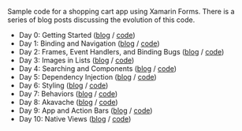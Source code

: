 Sample code for a shopping cart app using Xamarin Forms.  There is a series of blog posts discussing the evolution of this code.

 - Day 0:  Getting Started ([blog][1] / [code][2]) 
 - Day 1:  Binding and Navigation ([blog][3] / [code][4])
 - Day 2:  Frames, Event Handlers, and Binding Bugs  ([blog][5] / [code][6])
 - Day 3:  Images in Lists ([blog][7] / [code][8])
 - Day 4:  Searching and Components ([blog][9] / [code][10])
 - Day 5:  Dependency Injection ([blog][11] / [code][12])
 - Day 6:  Styling ([blog][13] / [code][14])
 - Day 7:  Behaviors ([blog][15] / [code][16])
 - Day 8:  Akavache ([blog][17] / [code][18])
 - Day 9:  App and Action Bars ([blog][19] / [code][20])
 - Day 10:  Native Views ([blog][21] / [code][22])

  [1]: http://blog.masterdevs.com/xamarin-forms-shopping-cart-day-0/
  [2]: https://github.com/jquintus/spikes/blob/master/XamarinSpikes/ShoppingCart/Archive/ShoppingCart-Day0.zip?raw=true
  [3]: http://blog.masterdevs.com/xf-day-1/
  [4]: https://github.com/jquintus/ShoppingCartXF/tree/ShoppingCart-Day1
  [5]: http://blog.masterdevs.com/xf-day-2/
  [6]: https://github.com/jquintus/ShoppingCartXF/tree/ShoppingCart-Day2
  [7]: http://blog.masterdevs.com/xf-day-3/
  [8]: https://github.com/jquintus/ShoppingCartXF/tree/ShoppingCart-Day3
  [9]: http://blog.masterdevs.com/xf-day-4/
  [10]: https://github.com/jquintus/ShoppingCartXF/tree/ShoppingCart-Day4.1
  [11]: http://blog.masterdevs.com/xf-day-5/
  [12]: https://github.com/jquintus/ShoppingCartXF/tree/ShoppingCart-Day5
  [13]: http://blog.masterdevs.com/xf-day-6/
  [14]: https://github.com/jquintus/ShoppingCartXF/tree/ShoppingCart-Day6
  [15]: http://blog.masterdevs.com/xf-day-7/
  [16]: https://github.com/jquintus/ShoppingCartXF/tree/ShoppingCart-Day7
  [17]: http://blog.masterdevs.com/xf-day-8/
  [18]: https://github.com/jquintus/ShoppingCartXF/tree/ShoppingCart-Day8
  [19]: http://blog.masterdevs.com/xf-day-9/
  [20]: https://github.com/jquintus/ShoppingCartXF/tree/ShoppingCart-Day9
  [21]: http://blog.masterdevs.com/xf-day-10/
  [22]: https://github.com/jquintus/ShoppingCartXF/tree/ShoppingCart-Day10


